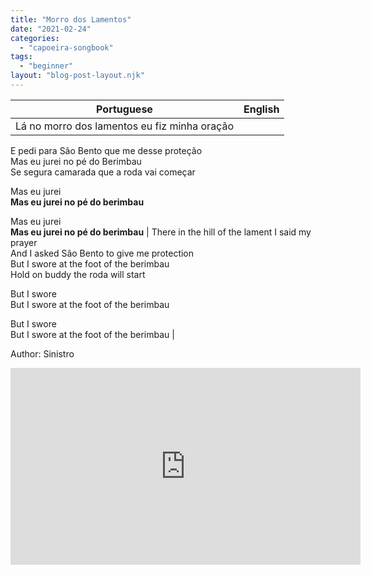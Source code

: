 ```yaml
---
title: "Morro dos Lamentos"
date: "2021-02-24"
categories: 
  - "capoeira-songbook"
tags: 
  - "beginner"
layout: "blog-post-layout.njk"
---
```


| Portuguese | English |
| --- | --- |
| Lá no morro dos lamentos eu fiz minha oração  
E pedi para São Bento que me desse proteção  
Mas eu jurei no pé do Berimbau  
Se segura camarada que a roda vai começar  
  
Mas eu jurei  
**Mas eu jurei no pé do berimbau**  
  
Mas eu jurei  
**Mas eu jurei no pé do berimbau** | There in the hill of the lament I said my prayer  
And I asked São Bento to give me protection  
But I swore at the foot of the berimbau  
Hold on buddy the roda will start  
  
But I swore  
But I swore at the foot of the berimbau  
  
But I swore  
But I swore at the foot of the berimbau |

<figcaption>

Author: Sinistro

</figcaption>

<iframe width="560" height="315" src="https://www.youtube.com/embed/l1AX_nDpnDs" title="YouTube video player" frameborder="0" allow="accelerometer; autoplay; clipboard-write; encrypted-media; gyroscope; picture-in-picture" allowfullscreen></iframe>
